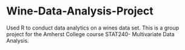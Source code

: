 # Wine-Data-Analysis-Project

Used R to conduct data analytics on a wines data set. This is a group project for the Amherst College course STAT240- Multivariate Data Analysis. 
